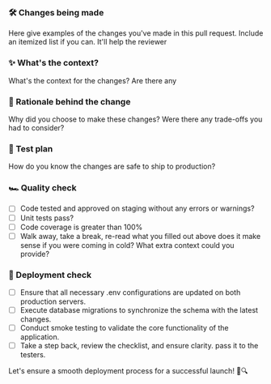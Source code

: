 ### 🛠 Changes being made

Here give examples of the changes you've made in this pull request. Include an itemized list if you can. It'll help the reviewer


### ✨ What's the context?

What's the context for the changes? Are there any


### 🧠 Rationale behind the change

Why did you choose to make these changes? Were there any trade-offs you had to consider? 


### 🧪 Test plan

How do you know the changes are safe to ship to production?


### 🏎 Quality check

- [ ] Code tested and approved on staging without any errors or warnings?
- [ ] Unit tests pass?
- [ ] Code coverage is greater than 100%
- [ ] Walk away, take a break, re-read what you filled out above does it make sense if you were coming in cold? What extra context could you provide?

### 🚀 Deployment check

- [ ] Ensure that all necessary .env configurations are updated on both production servers.
- [ ] Execute database migrations to synchronize the schema with the latest changes.
- [ ] Conduct smoke testing to validate the core functionality of the application.
- [ ] Take a step back, review the checklist, and ensure clarity. pass it to the testers.

Let's ensure a smooth deployment process for a successful launch! 🚀🔍
